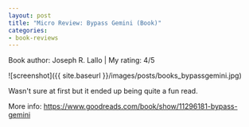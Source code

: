 ```yaml
---
layout: post
title: "Micro Review: Bypass Gemini (Book)"
categories:
- book-reviews
---
```


<p>Book author: Joseph R. Lallo | My rating: 4/5</p>


![screenshot]({{ site.baseurl }}/images/posts/books_bypassgemini.jpg)


<p>Wasn't sure at first but it ended up being quite a fun read.</p>
<p>More info: <a href="https://www.goodreads.com/book/show/11296181-bypass-gemini">https://www.goodreads.com/book/show/11296181-bypass-gemini</a><p>
